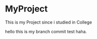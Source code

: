 # MyProject
This is my Project since i studied in College

hello this is my branch commit test 
haha.
